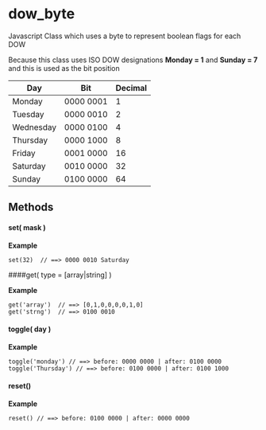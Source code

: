 # dow_byte
Javascript Class which uses a byte to represent boolean flags for each DOW

Because this class uses ISO DOW designations **Monday = 1** and **Sunday = 7** and this is used as the bit position

| Day  | Bit | Decimal |
|---|---|---|
| Monday | 0000 0001 | 1 |
| Tuesday | 0000 0010 | 2|
| Wednesday | 0000 0100 | 4 |
| Thursday | 0000 1000 | 8 |
| Friday | 0001 0000 | 16 |
| Saturday | 0010 0000 | 32 |
| Sunday | 0100 0000 | 64 |

## Methods
#### set( mask )

**Example**

```
set(32)  // ==> 0000 0010 Saturday
```

####get( type = [array|string] )

**Example**

```
get('array')  // ==> [0,1,0,0,0,0,1,0]
get('strng')  // ==> 0100 0010
```

#### toggle( day )

**Example**

```
toggle('monday') // ==> before: 0000 0000 | after: 0100 0000
toggle('Thursday') // ==> before: 0100 0000 | after: 0100 1000
```

#### reset()

**Example**

```
reset() // ==> before: 0100 0000 | after: 0000 0000
```

